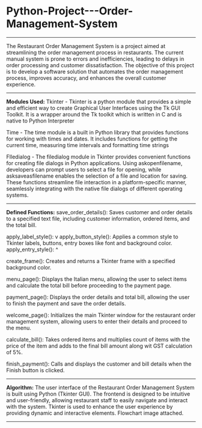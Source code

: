 # Python-Project---Order-Management-System
-----------------------------------------------------------------------------------------------------------------------------------------------------------------------

The Restaurant Order Management System is a project aimed at streamlining the order management process in restaurants. The current manual system is prone to errors and inefficiencies, leading to delays in order processing and customer dissatisfaction. The objective of this project is to develop a software solution that automates the order management process, improves accuracy, and enhances the overall customer experience.

-----------------------------------------------------------------------------------------------------------------------------------------------------------------------

**Modules Used:**
Tkinter - Tkinter is a python module that provides a simple and efficient way to create Graphical User Interfaces using the Tk GUI Toolkit. It is a wrapper around the Tk toolkit which is written in C and is native to Python Interpreter

Time - The time module is a built in Python library that provides functions for working with times and dates. It includes functions for getting the current time, measuring time intervals and formatting time strings

FIledialog - The filedialog module in Tkinter provides convenient functions for creating file dialogs in Python applications. Using askopenfilename, developers can prompt users to select a file for opening, while asksaveasfilename enables the selection of a file and location for saving. These functions streamline file interaction in a platform-specific manner, seamlessly integrating with the native file dialogs of different operating systems.

-----------------------------------------------------------------------------------------------------------------------------------------------------------------------

**Defined Functions:**
save_order_details(): Saves customer and order details to a specified text file, including customer information, ordered items, and the total bill.

apply_label_style(): v
apply_button_style(): Applies a common style to Tkinter labels, buttons, entry boxes like font and background color.
apply_entry_style(): ^

create_frame(): Creates and returns a Tkinter frame with a specified background color.

menu_page(): Displays the Italian menu, allowing the user to select items and calculate the total bill before proceeding to the payment page.

payment_page(): Displays the order details and total bill, allowing the user to finish the payment and save the order details.

welcome_page(): Initializes the main Tkinter window for the restaurant order management system, allowing users to enter their details and proceed to the menu.

calculate_bill(): Takes ordered items and multiplies count of items with the price of the item and adds to the final bill amount along wit GST calculation of 5%.

finish_payment(): Calls and displays the customer and bill details when the Finish button is clicked.

-----------------------------------------------------------------------------------------------------------------------------------------------------------------------

**Algorithm:**
The user interface of the Restaurant Order Management System is built using Python (Tkinter GUI). The frontend is designed to be intuitive and user-friendly, allowing restaurant staff to easily navigate and interact with the system. Tkinter is used to enhance the user experience by providing dynamic and interactive elements. Flowchart image attached.

-----------------------------------------------------------------------------------------------------------------------------------------------------------------------

